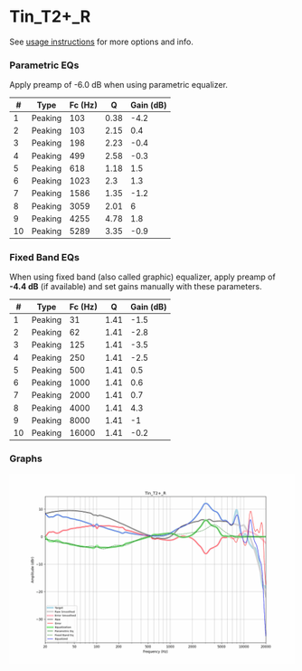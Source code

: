 # Tin_T2+_R
See [usage instructions](https://github.com/jaakkopasanen/AutoEq#usage) for more options and info.

### Parametric EQs
Apply preamp of -6.0 dB when using parametric equalizer.

|   # | Type    |   Fc (Hz) |    Q |   Gain (dB) |
|-----|---------|-----------|------|-------------|
|   1 | Peaking |       103 | 0.38 |        -4.2 |
|   2 | Peaking |       103 | 2.15 |         0.4 |
|   3 | Peaking |       198 | 2.23 |        -0.4 |
|   4 | Peaking |       499 | 2.58 |        -0.3 |
|   5 | Peaking |       618 | 1.18 |         1.5 |
|   6 | Peaking |      1023 | 2.3  |         1.3 |
|   7 | Peaking |      1586 | 1.35 |        -1.2 |
|   8 | Peaking |      3059 | 2.01 |         6   |
|   9 | Peaking |      4255 | 4.78 |         1.8 |
|  10 | Peaking |      5289 | 3.35 |        -0.9 |

### Fixed Band EQs
When using fixed band (also called graphic) equalizer, apply preamp of **-4.4 dB** (if available) and set gains manually with these parameters.

|   # | Type    |   Fc (Hz) |    Q |   Gain (dB) |
|-----|---------|-----------|------|-------------|
|   1 | Peaking |        31 | 1.41 |        -1.5 |
|   2 | Peaking |        62 | 1.41 |        -2.8 |
|   3 | Peaking |       125 | 1.41 |        -3.5 |
|   4 | Peaking |       250 | 1.41 |        -2.5 |
|   5 | Peaking |       500 | 1.41 |         0.5 |
|   6 | Peaking |      1000 | 1.41 |         0.6 |
|   7 | Peaking |      2000 | 1.41 |         0.7 |
|   8 | Peaking |      4000 | 1.41 |         4.3 |
|   9 | Peaking |      8000 | 1.41 |        -1   |
|  10 | Peaking |     16000 | 1.41 |        -0.2 |

### Graphs
![](./Tin_T2+_R.png)
